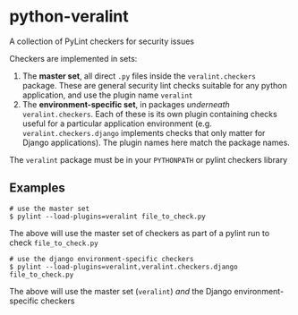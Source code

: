 # python-veralint
A collection of PyLint checkers for security issues

Checkers are implemented in sets:

1. The **master set**, all direct `.py` files inside the `veralint.checkers` package. These are general security lint checks suitable for any python application, and use the plugin name `veralint`
2. The **environment-specific set**, in packages *underneath* `veralint.checkers`. Each of these is its own plugin containing checks useful for a particular application environment (e.g. `veralint.checkers.django` implements checks that only matter for Django applications). The plugin names here match the package names.

The `veralint` package must be in your `PYTHONPATH` or pylint checkers library

## Examples

    # use the master set
    $ pylint --load-plugins=veralint file_to_check.py

The above will use the master set of checkers as part of a pylint run to check `file_to_check.py`

    # use the django environment-specific checkers
    $ pylint --load-plugins=veralint,veralint.checkers.django file_to_check.py
    
The above will use the master set (`veralint`) *and* the Django environment-specific checkers